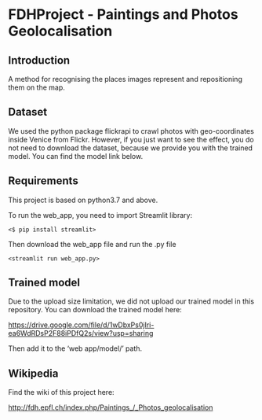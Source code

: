 # FDHProject - Paintings and Photos Geolocalisation

## Introduction
A method for recognising the places images represent and repositioning them on the map.

## Dataset
We used the python package flickrapi to crawl photos with geo-coordinates inside Venice from Flickr. However, if you just want to see the effect, you do not need to download the dataset, because we provide you with the trained model. You can find the model link below.

## Requirements
This project is based on python3.7 and above.

To run the web_app, you need to import Streamlit library: 

`<$ pip install streamlit>`

Then download the web_app file and run the .py file

`<streamlit run web_app.py>`

## Trained model
Due to the upload size limitation, we did not upload our trained model in this repository. You can download the trained model here:

https://drive.google.com/file/d/1wDbxPs0jIri-ea6WdRDsP2F88iPDfQ2s/view?usp=sharing

Then add it to the ‘web app/model/’ path.

## Wikipedia
Find the wiki of this project here:

http://fdh.epfl.ch/index.php/Paintings_/_Photos_geolocalisation
